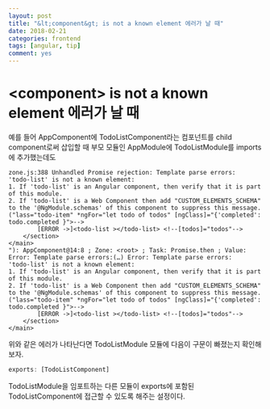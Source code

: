 ```yaml
---
layout: post
title: "&lt;component&gt; is not a known element 에러가 날 때"
date: 2018-02-21
categories: frontend
tags: [angular, tip]
comment: yes
---
```


# &lt;component&gt; is not a known element 에러가 날 때

예를 들어 AppComponent에 TodoListComponent라는 컴포넌트를 child component로써 삽입할 때
부모 모듈인 AppModule에 TodoListModule를 imports에 추가했는데도

```
zone.js:388 Unhandled Promise rejection: Template parse errors:
'todo-list' is not a known element:
1. If 'todo-list' is an Angular component, then verify that it is part of this module.
2. If 'todo-list' is a Web Component then add "CUSTOM_ELEMENTS_SCHEMA" to the '@NgModule.schemas' of this component to suppress this message. ("lass="todo-item" *ngFor="let todo of todos" [ngClass]="{'completed': todo.completed }">-->
        [ERROR ->]<todo-list ></todo-list> <!--[todos]="todos"-->
    </section>
</main>
"): AppComponent@14:8 ; Zone: <root> ; Task: Promise.then ; Value: Error: Template parse errors:(…) Error: Template parse errors:
'todo-list' is not a known element:
1. If 'todo-list' is an Angular component, then verify that it is part of this module.
2. If 'todo-list' is a Web Component then add "CUSTOM_ELEMENTS_SCHEMA" to the '@NgModule.schemas' of this component to suppress this message. ("lass="todo-item" *ngFor="let todo of todos" [ngClass]="{'completed': todo.completed }">-->
        [ERROR ->]<todo-list ></todo-list> <!--[todos]="todos"-->
    </section>
</main>
```

위와 같은 에러가 나타난다면
TodoListModule 모듈에 다음이 구문이 빠졌는지 확인해보자.

```typescript
exports: [TodoListComponent]
```

TodoListModule을 임포트하는 다른 모듈이 exports에 포함된 TodoListComponent에 접근할 수 있도록 해주는 설정이다.

